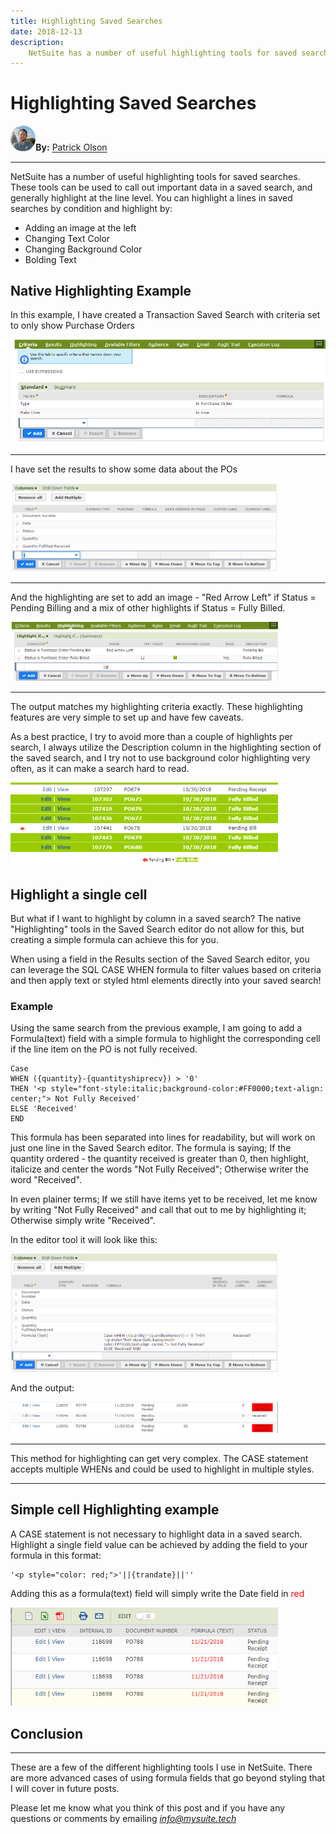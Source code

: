 ```yaml
---
title: Highlighting Saved Searches
date: 2018-12-13
description:
    NetSuite has a number of useful highlighting tools for saved searches. These tools can be used to call out important data in a saved search, and generally highlight at the line level. You can highlight a lines in saved searches by condition and highlight by...
---
```


# Highlighting Saved Searches

<a href="https://www.linkedin.com/in/patrick-olson-pmp-csm-137a9435/" target="_blank"><img src="./img/profile.jpg" title="Patrick Olson - LinkedIn Profile" alt="Patrick Olson - LinkedIn Profile" width=8% height="auto" style="border-radius: 50%;"></a>**By:** [Patrick Olson](https://www.linkedin.com/in/patrick-olson-pmp-csm-137a9435/)

---


NetSuite has a number of useful highlighting tools for saved searches. These tools can be used to call out important data in a saved search, and generally highlight at the line level. You can highlight a lines in saved searches by condition and highlight by:
- Adding an image at the left
- Changing Text Color
- Changing Background Color
- Bolding Text


## Native Highlighting Example

In this example, I have created a Transaction Saved Search with criteria set to only show Purchase Orders



![criteria](img/criteria.png "criteria")


---
I have set the results to show some data about the POs

<img src="./img/results.png" title="results" alt="results" width=85%>

---
And the highlighting are set to add an image - "Red Arrow Left" if Status = Pending Billing and a mix of other highlights if Status = Fully Billed.

<img src="./img/highlighting.png" title="highlighting" alt="highlighting" width=85%>

---
The output matches my highlighting criteria exactly. These highlighting features are very simple to set up and have few caveats. 

As a best practice, I try to avoid more than a couple of highlights per search, I always utilize the Description column in the highlighting section of the saved search, and I try not to use background color highlighting very often, as it can make a search hard to read.

<img src="./img/output1.png" title="output" alt="output" width=85%>

## Highlight a single cell

But what if I want to highlight by column in a saved search? The native "Highlighting" tools in the Saved Search editor do not allow for this, but creating a simple formula can achieve this for you.

When using a field in the Results section of the Saved Search editor, you can leverage the SQL CASE WHEN formula to filter values based on criteria and then apply text or styled html elements directly into your saved search!

### Example

Using the same search from the previous example, I am going to add a Formula(text) field with a simple formula to highlight the corresponding cell if the line item on the PO is not fully received.



    Case 
    WHEN ({quantity}-{quantityshiprecv}) > '0' 
    THEN '<p style="font-style:italic;background-color:#FF0000;text-align: center;"> Not Fully Received' 
    ELSE 'Received' 
    END


This formula has been separated into lines for readability, but will work on just one line in the Saved Search editor. The formula is saying; If the quantity ordered - the quantity received is greater than 0, then highlight, italicize and center the words "Not Fully Received"; Otherwise writer the word "Received".

In even plainer terms; If we still have items yet to be received, let me know by writing "Not Fully Received" and call that out to me by highlighting it; Otherwise simply write "Received".

In the editor tool it will look like this:

<img src="./img/formula.png" title="formula" alt="formula" width=85%>

And the output:

<img src="./img/output2.png" title="output" alt="output" width=85%>

---

This method for highlighting can get very complex. The CASE statement accepts multiple WHENs and could be used to highlight in multiple styles.

---

## Simple cell Highlighting example

A CASE statement is not necessary to highlight data in a saved search. 
Highlight a single field value can be achieved by adding the field to your formula in this format: 



    '<p style="color: red;">'||{trandate}||''  

Adding this as a formula(text) field will simply write the Date field in <text style="color:red;">red</text>

<img src="./img/output3.png" title="output" alt="output" width=85%>

## Conclusion
---
These are a few of the different highlighting tools I use in NetSuite. There are more advanced cases of using formula fields that go beyond styling that I will cover in future posts.

Please let me know what you think of this post and if you have any questions or comments by emailing [*info@mysuite.tech*](mailto:info@mysuite.tech)
